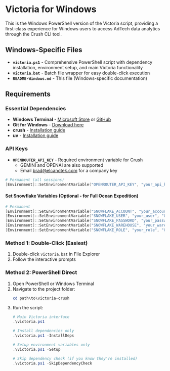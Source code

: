 # Victoria for Windows

This is the Windows PowerShell version of the Victoria script, providing a first-class experience for Windows users to access AdTech data analytics through the Crush CLI tool.

## Windows-Specific Files

- **`victoria.ps1`** - Comprehensive PowerShell script with dependency installation, environment setup, and main Victoria functionality
- **`victoria.bat`** - Batch file wrapper for easy double-click execution
- **`README-Windows.md`** - This file (Windows-specific documentation)

## Requirements

### Essential Dependencies
- **Windows Terminal** - [Microsoft Store](https://aka.ms/terminal) or [GitHub](https://github.com/microsoft/terminal)
- **Git for Windows** - [Download here](https://git-scm.com/download/win)
- **crush** - [Installation guide](https://github.com/charmbracelet/crush)
- **uv** - [Installation guide](https://docs.astral.sh/uv/getting-started/installation/)

### API Keys
- **`OPENROUTER_API_KEY`** - Required environment variable for Crush
  - GEMINI and OPENAI are also supported
  - Email [brad@elcanotek.com](mailto:brad@elcanotek.com) for a company key
 
```powershell
# Permanent (all sessions)
[Environment]::SetEnvironmentVariable("OPENROUTER_API_KEY", "your_api_key_here", "User")
```

#### Set Snowflake Variables (Optional - for Full Ocean Expedition)
```powershell
# Permanent
[Environment]::SetEnvironmentVariable("SNOWFLAKE_ACCOUNT", "your_account", "User")
[Environment]::SetEnvironmentVariable("SNOWFLAKE_USER", "your_user", "User")
[Environment]::SetEnvironmentVariable("SNOWFLAKE_PASSWORD", "your_password", "User")
[Environment]::SetEnvironmentVariable("SNOWFLAKE_WAREHOUSE", "your_warehouse", "User")
[Environment]::SetEnvironmentVariable("SNOWFLAKE_ROLE", "your_role", "User")
```

### Method 1: Double-Click (Easiest)
1. Double-click `victoria.bat` in File Explorer
2. Follow the interactive prompts

### Method 2: PowerShell Direct
1. Open PowerShell or Windows Terminal
2. Navigate to the project folder:
   ```powershell
   cd path\to\victoria-crush
   ```
3. Run the script:
   ```powershell
   # Main Victoria interface
   .\victoria.ps1
   
   # Install dependencies only
   .\victoria.ps1 -InstallDeps
   
   # Setup environment variables only
   .\victoria.ps1 -Setup
   
   # Skip dependency check (if you know they're installed)
   .\victoria.ps1 -SkipDependencyCheck
   ```
